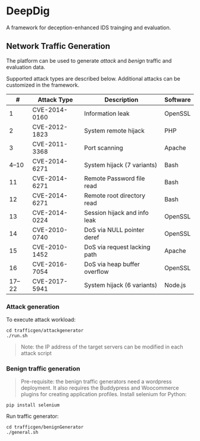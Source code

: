 # DeepDig
A framework for deception-enhanced IDS trainging and evaluation.

## Network Traffic Generation
The platform can be used to generate _attack_ and _benign_ traffic and evaluation data.

Supported attack types are described below. Additional attacks can be customized in the framework.

|\#     | Attack Type   | Description                  | Software |
|------ |---------------|------------------------------|----------|
| 1     | CVE-2014-0160 | Information leak             | OpenSSL  |
| 2     | CVE-2012-1823 | System remote hijack         | PHP      |
| 3     | CVE-2011-3368 | Port scanning                | Apache   |
| 4–10  | CVE-2014-6271 | System hijack (7 variants)   | Bash     | 
| 11    | CVE-2014-6271 | Remote Password file read    | Bash     | 
| 12    | CVE-2014-6271 | Remote root directory read   | Bash     | 
| 13    | CVE-2014-0224 | Session hijack and info leak | OpenSSL  | 
| 14    | CVE-2010-0740 | DoS via NULL pointer deref   | OpenSSL  | 
| 15    | CVE-2010-1452 | DoS via request lacking path | Apache   |
| 16    | CVE-2016-7054 | DoS via heap buffer overflow | OpenSSL  | 
| 17–22 | CVE-2017-5941 | System hijack (6 variants)   | Node.js  |

### Attack generation
To execute attack workload:
```
cd trafficgen/attackgenerator
./run.sh
```
> Note: the IP address of the target servers can be modified in each attack script 

### Benign traffic generation
> Pre-requisite: the benign traffic generators need a wordpress deployment. It also requires the Buddypress and Woocommerce plugins for creating application profiles.
Install selenium for Python: 
```
pip install selenium 
```
Run traffic generator: 
```
cd trafficgen/benignGenerator
./general.sh
```

